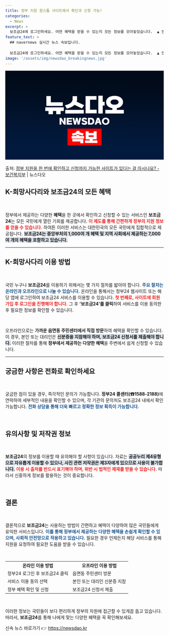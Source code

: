 ```yaml
---
title: 정부 지원 원스톱 사이트에서 확인과 신청 가능!
categories:
  - News
excerpt: >
  보조금24에 로그인하세요. 어떤 혜택을 받을 수 있는지 모든 정보를 모아놓았습니다.  ▲ 안내대상   대한민…
feature_text: >
  ## navernews 실시간 뉴스 속보입니다.

  보조금24에 로그인하세요. 어떤 혜택을 받을 수 있는지 모든 정보를 모아놓았습니다.  ▲ 안내대상   대한민…
image: '/assets/img/newsdao_breakingnews.jpg'
---
```


![뉴스다오 속보](/assets/img/newsdao_breakingnews.jpg)

<p>출처: <a href="https://newsdao.kr/2426" rel="dofollow">정부 지원을 한 번에 확인하고 신청까지 가능한 사이트가 있다는 걸 아시나요? - 보건복지부</a> | 뉴스다오</p>

<h2 data-ke-size="size26">K-희망사다리와 보조금24의 모든 혜택</h2>

<p data-ke-size="size16">&nbsp;</p>

<p data-ke-size="size16">정부에서 제공하는 다양한 <b>혜택</b>을 한 곳에서 확인하고 신청할 수 있는 서비스인 <b>보조금24</b>는 모든 국민에게 열린 기회를 제공합니다. <b><span style="color: #ee2323;">이 제도를 통해 간편하게 정부의 지원 정보를 얻을 수 있습니다.</span></b> 하여튼 이러한 서비스는 대한민국의 모든 국민에게 집합적으로 제공됩니다. <b><span style="background-color: #21538527;">보조금24는 중앙부처의 1,000여 개 혜택 및 지역 사회에서 제공하는 7,000여 개의 혜택을 포함하고 있습니다.</span></b> </p>

<hr>

<h2 data-ke-size="size26">K-희망사다리 이용 방법</h2>

<p data-ke-size="size16">&nbsp;</p>

<p data-ke-size="size16">국민 누구나 <b>보조금24</b>를 이용하기 위해서는 몇 가지 절차를 밟아야 합니다. <b><span style="color: #1a5490;">주요 절차는 온라인과 오프라인으로 나눌 수 있습니다.</span></b> 온라인을 통해서는 정부24 웹사이트 또는 해당 앱에 로그인하여 보조금24 서비스를 이용할 수 있습니다. <b><span style="color: #ee2323;">첫 번째로, 사이트에 회원가입 후 로그인을 진행해야 합니다.</span></b> 그 후 <b>‘보조금24’를 클릭</b>하여 서비스를 이용 동의한 후 필요한 정보를 확인할 수 있습니다.</p>

<p data-ke-size="size16">&nbsp;</p>

<p data-ke-size="size16">오프라인으로는 <b>가까운 읍면동 주민센터에서 직접 방문</b>하여 혜택을 확인할 수 있습니다. 이 경우, 본인 또는 대리인은 <b><span style="background-color: #21538527;">신분증을 지참해야 하며, 보조금24 신청서를 제출해야 합니다.</span></b> 이러한 절차를 통해 <b>정부에서 제공하는 다양한 혜택</b>을 주변에서 쉽게 신청할 수 있습니다.</p>

<hr>

<h2 data-ke-size="size26">궁금한 사항은 전화로 확인하세요</h2>

<p data-ke-size="size16">&nbsp;</p>

<p data-ke-size="size16">궁금한 점이 있을 경우, 즉각적인 문의가 가능합니다. <b>정부24 콜센터(☎1588-2188)</b>에 연락하여 세부적인 내용을 확인할 수 있으며, 각 기관의 문의처도 보조금24 내에서 확인 가능합니다. <b><span style="color: #1a5490;">전화 상담을 통해 더욱 빠르고 정확한 정보 획득이 가능합니다.</span></b> </p>

<p data-ke-size="size16">&nbsp;</p>

<h2 data-ke-size="size26">유의사항 및 저작권 정보</h2>

<p data-ke-size="size16">&nbsp;</p>

<p data-ke-size="size16"><b>보조금24</b>의 정보를 이용할 때 유의해야 할 사항이 있습니다. 자료는 <b><span style="background-color: #21538527;">공공누리 제4유형으로 자유롭게 이용할 수 있으나, 사진 관련 저작권은 제3자에게 있으므로 사용이 불가합니다.</span></b> <b><span style="color: #ee2323;">이용 시 출처를 반드시 표기해야 하며, 위반 시 법적인 제재를 받을 수 있습니다.</span></b> 따라서 신중하게 정보를 활용하는 것이 중요합니다. </p>

<p data-ke-size="size16">&nbsp;</p>

<h2 data-ke-size="size26">결론</h2>

<p data-ke-size="size16">&nbsp;</p>

<p data-ke-size="size16">결론적으로 <b>보조금24</b>는 사용하는 방법이 간편하고 혜택이 다양하여 많은 국민들에게 유익한 서비스입니다. <b><span style="color: #1a5490;">이를 통해 정부에서 제공하는 다양한 혜택을 손쉽게 확인할 수 있으며, 사회적 안전망으로 작용하고 있습니다.</span></b> 필요한 경우 언제든지 해당 서비스를 통해 지원을 요청하여 필요한 도움을 받을 수 있습니다.</p>

<p data-ke-size="size16">&nbsp;</p>

<table>
    <tr>
        <td style="text-align: center; height: 17px;"><b>온라인 이용 방법</b></td>
        <td style="text-align: center; height: 17px;"><b>오프라인 이용 방법</b></td>
    </tr>
    <tr>
        <td>정부24 로그인 후 보조금24 클릭</td>
        <td>읍면동 주민센터 방문</td>
    </tr>
    <tr>
        <td>서비스 이용 동의 선택</td>
        <td>본인 또는 대리인 신분증 지참</td>
    </tr>
    <tr>
        <td>정부 혜택 확인 및 신청</td>
        <td>보조금24 신청서 제출</td>
    </tr>
</table>

<p data-ke-size="size16">&nbsp;</p> 

<p data-ke-size="size16">이러한 정보는 국민들이 보다 편리하게 정부의 자원에 접근할 수 있게끔 돕고 있습니다. 따라서, <b>보조금24</b>를 통해 나에게 맞는 다양한 혜택을 꼭 확인해보세요.</p> 

신속 뉴스 바로가기 👉 <a href="https://newsdao.kr" rel="dofollow">https://newsdao.kr</a>


